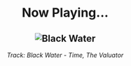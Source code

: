 <div align="center"> 
<h1>Now Playing...</h1>

![Black Water](https://i.scdn.co/image/ab67616d00001e02cb6866d1a0b6d7857de5a735)
--
_<p>Track: Black Water - Time, The Valuator </p>_
</div>
